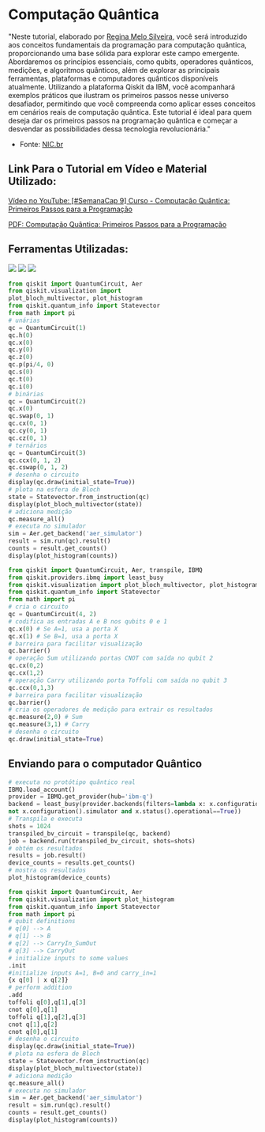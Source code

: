 # Computação Quântica
"Neste tutorial, elaborado por [Regina Melo Silveira](https://www.linkedin.com/in/regina-melo-silveira-b39361/), você será introduzido aos conceitos fundamentais da programação para computação quântica, proporcionando uma base sólida para explorar este campo emergente. Abordaremos os princípios essenciais, como qubits, operadores quânticos, medições, e algoritmos quânticos, além de explorar as principais ferramentas, plataformas e computadores quânticos disponíveis atualmente. Utilizando a plataforma Qiskit da IBM, você acompanhará exemplos práticos que ilustram os primeiros passos nesse universo desafiador, permitindo que você compreenda como aplicar esses conceitos em cenários reais de computação quântica. Este tutorial é ideal para quem deseja dar os primeiros passos na programação quântica e começar a desvendar as possibilidades dessa tecnologia revolucionária."

- Fonte: [NIC.br](https://www.linkedin.com/company/nic-br/posts/?feedView=all)

## Link Para o Tutorial em Vídeo e Material Utilizado:
[Vídeo no YouTube: [#SemanaCap 9] Curso - Computação Quântica: Primeiros Passos para a Programação](https://www.youtube.com/watch?v=_bLVjikp9Rk&t=6431s) <br>

[PDF: Computação Quântica: Primeiros Passos para a Programação](https://semanacap.bcp.nic.br/files/apresentacao/arquivo/1980/NicBr_Quantum_introdu%C3%A7%C3%A3o_2024_v2.pdf)

## Ferramentas Utilizadas:
<div>
<img src="https://img.shields.io/badge/Qiskit-6929C4.svg?style=for-the-badge&logo=Qiskit&logoColor=white" />
<img src="https://img.shields.io/badge/Python-3776AB.svg?style=for-the-badge&logo=Python&logoColor=white" />
<img src="https://img.shields.io/badge/VS_Code-007ACC?logo=visual-studio-code&logoColor=white&style=for-the-badge" />
</div>

```python
from qiskit import QuantumCircuit, Aer
from qiskit.visualization import
plot_bloch_multivector, plot_histogram
from qiskit.quantum_info import Statevector
from math import pi
# unárias
qc = QuantumCircuit(1)
qc.h(0)
qc.x(0)
qc.y(0)
qc.z(0)
qc.p(pi/4, 0)
qc.s(0)
qc.t(0)
qc.i(0)
# binárias
qc = QuantumCircuit(2)
qc.x(0)
qc.swap(0, 1)
qc.cx(0, 1)
qc.cy(0, 1)
qc.cz(0, 1)
# ternários
qc = QuantumCircuit(3)
qc.ccx(0, 1, 2)
qc.cswap(0, 1, 2)
# desenha o circuito
display(qc.draw(initial_state=True))
# plota na esfera de Bloch
state = Statevector.from_instruction(qc)
display(plot_bloch_multivector(state))
# adiciona medição
qc.measure_all()
# executa no simulador
sim = Aer.get_backend('aer_simulator')
result = sim.run(qc).result()
counts = result.get_counts()
display(plot_histogram(counts))
```

```python
from qiskit import QuantumCircuit, Aer, transpile, IBMQ
from qiskit.providers.ibmq import least_busy
from qiskit.visualization import plot_bloch_multivector, plot_histogram
from qiskit.quantum_info import Statevector
from math import pi
# cria o circuito
qc = QuantumCircuit(4, 2)
# codifica as entradas A e B nos qubits 0 e 1
qc.x(0) # Se A=1, usa a porta X
qc.x(1) # Se B=1, usa a porta X
# barreira para facilitar visualização
qc.barrier()
# operação Sum utilizando portas CNOT com saída no qubit 2
qc.cx(0,2)
qc.cx(1,2)
# operação Carry utilizando porta Toffoli com saída no qubit 3
qc.ccx(0,1,3)
# barreira para facilitar visualização
qc.barrier()
# cria os operadores de medição para extrair os resultados
qc.measure(2,0) # Sum
qc.measure(3,1) # Carry
# desenha o circuito
qc.draw(initial_state=True)
```

## Enviando para o computador Quântico
```python
# executa no protótipo quântico real
IBMQ.load_account()
provider = IBMQ.get_provider(hub='ibm-q')
backend = least_busy(provider.backends(filters=lambda x: x.configuration().n_qubits >= 4 and
not x.configuration().simulator and x.status().operational==True))
# Transpila e executa
shots = 1024
transpiled_bv_circuit = transpile(qc, backend)
job = backend.run(transpiled_bv_circuit, shots=shots)
# obtém os resultados
results = job.result()
device_counts = results.get_counts()
# mostra os resultados
plot_histogram(device_counts)
```

```python
from qiskit import QuantumCircuit, Aer
from qiskit.visualization import plot_histogram
from qiskit.quantum_info import Statevector
from math import pi
# qubit definitions
# q[0] --> A
# q[1] --> B
# q[2] --> CarryIn_SumOut
# q[3] --> CarryOut
# initialize inputs to some values
.init
#initialize inputs A=1, B=0 and carry_in=1
{x q[0] | x q[2]}
# perform addition
.add
toffoli q[0],q[1],q[3]
cnot q[0],q[1]
toffoli q[1],q[2],q[3]
cnot q[1],q[2]
cnot q[0],q[1]
# desenha o circuito
display(qc.draw(initial_state=True))
# plota na esfera de Bloch
state = Statevector.from_instruction(qc)
display(plot_bloch_multivector(state))
# adiciona medição
qc.measure_all()
# executa no simulador
sim = Aer.get_backend('aer_simulator')
result = sim.run(qc).result()
counts = result.get_counts()
display(plot_histogram(counts))
